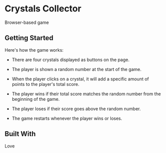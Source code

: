 # Crystals Collector

Browser-based game

## Getting Started

Here's how the game works:

   * There are four crystals displayed as buttons on the page.

   * The player is shown a random number at the start of the game.

   * When the player clicks on a crystal, it will add a specific amount of points to the player's total score. 

   * The player wins if their total score matches the random number from the beginning of the game.

   * The player loses if their score goes above the random number.

   * The game restarts whenever the player wins or loses.

## Built With

Love


